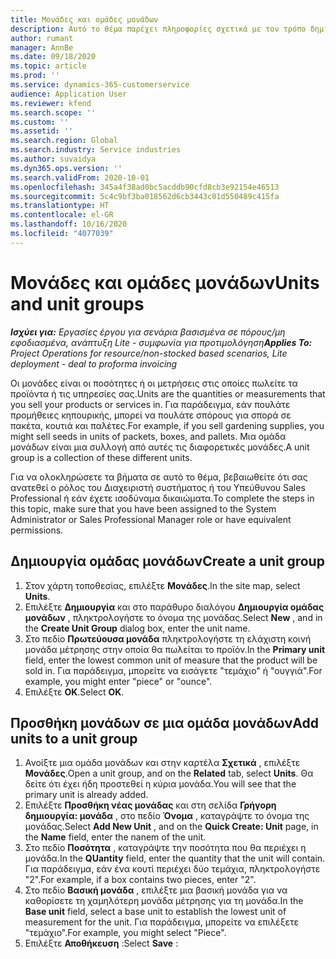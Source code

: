 ```yaml
---
title: Μονάδες και ομάδες μονάδων
description: Αυτό το θέμα παρέχει πληροφορίες σχετικά με τον τρόπο δημιουργίας μονάδων και ομάδων μονάδων στο Dynamics 365 Project operations.
author: rumant
manager: AnnBe
ms.date: 09/18/2020
ms.topic: article
ms.prod: ''
ms.service: dynamics-365-customerservice
audience: Application User
ms.reviewer: kfend
ms.search.scope: ''
ms.custom: ''
ms.assetid: ''
ms.search.region: Global
ms.search.industry: Service industries
ms.author: suvaidya
ms.dyn365.ops.version: ''
ms.search.validFrom: 2020-10-01
ms.openlocfilehash: 345a4f38ad0bc5acddb90cfd8cb3e92154e46513
ms.sourcegitcommit: 5c4c9bf3ba018562d6cb3443c01d550489c415fa
ms.translationtype: HT
ms.contentlocale: el-GR
ms.lasthandoff: 10/16/2020
ms.locfileid: "4077039"
---
```

# <a name="units-and-unit-groups"></a><span data-ttu-id="bacc5-103">Μονάδες και ομάδες μονάδων</span><span class="sxs-lookup"><span data-stu-id="bacc5-103">Units and unit groups</span></span>

<span data-ttu-id="bacc5-104">_**Ισχύει για:** Εργασίες έργου για σενάρια βασισμένα σε πόρους/μη εφοδιασμένα, ανάπτυξη Lite - συμφωνία για προτιμολόγηση_</span><span class="sxs-lookup"><span data-stu-id="bacc5-104">_**Applies To:** Project Operations for resource/non-stocked based scenarios, Lite deployment - deal to proforma invoicing_</span></span>

<span data-ttu-id="bacc5-105">Οι μονάδες είναι οι ποσότητες ή οι μετρήσεις στις οποίες πωλείτε τα προϊόντα ή τις υπηρεσίες σας.</span><span class="sxs-lookup"><span data-stu-id="bacc5-105">Units are the quantities or measurements that you sell your products or services in.</span></span> <span data-ttu-id="bacc5-106">Για παράδειγμα, εάν πουλάτε προμήθειες κηπουρικής, μπορεί να πουλάτε σπόρους για σπορά σε πακέτα, κουτιά και παλέτες.</span><span class="sxs-lookup"><span data-stu-id="bacc5-106">For example, if you sell gardening supplies, you might sell seeds in units of packets, boxes, and pallets.</span></span> <span data-ttu-id="bacc5-107">Μια ομάδα μονάδων είναι μια συλλογή από αυτές τις διαφορετικές μονάδες.</span><span class="sxs-lookup"><span data-stu-id="bacc5-107">A unit group is a collection of these different units.</span></span>

<span data-ttu-id="bacc5-108">Για να ολοκληρώσετε τα βήματα σε αυτό το θέμα, βεβαιωθείτε ότι σας ανατεθεί ο ρόλος του Διαχειριστή συστήματος ή του Υπεύθυνου Sales Professional ή εάν έχετε ισοδύναμα δικαιώματα.</span><span class="sxs-lookup"><span data-stu-id="bacc5-108">To complete the steps in this topic, make sure that you have been assigned to the System Administrator or Sales Professional Manager role or have equivalent permissions.</span></span>

## <a name="create-a-unit-group"></a><span data-ttu-id="bacc5-109">Δημιουργία ομάδας μονάδων</span><span class="sxs-lookup"><span data-stu-id="bacc5-109">Create a unit group</span></span>

1. <span data-ttu-id="bacc5-110">Στον χάρτη τοποθεσίας, επιλέξτε **Μονάδες**.</span><span class="sxs-lookup"><span data-stu-id="bacc5-110">In the site map, select **Units**.</span></span>
2. <span data-ttu-id="bacc5-111">Επιλέξτε **Δημιουργία** και στο παράθυρο διαλόγου **Δημιουργία ομάδας μονάδων** , πληκτρολογήστε το όνομα της μονάδας.</span><span class="sxs-lookup"><span data-stu-id="bacc5-111">Select **New** , and in the **Create Unit Group** dialog box, enter the unit name.</span></span>
3. <span data-ttu-id="bacc5-112">Στο πεδίο **Πρωτεύουσα μονάδα** πληκτρολογήστε τη ελάχιστη κοινή μονάδα μέτρησης στην οποία θα πωλείται το προϊόν.</span><span class="sxs-lookup"><span data-stu-id="bacc5-112">In the **Primary unit** field, enter the lowest common unit of measure that the product will be sold in.</span></span> <span data-ttu-id="bacc5-113">Για παράδειγμα, μπορείτε να εισάγετε "τεμάχιο" ή "ουγγιά".</span><span class="sxs-lookup"><span data-stu-id="bacc5-113">For example, you might enter "piece" or "ounce".</span></span>
4. <span data-ttu-id="bacc5-114">Επιλέξτε **OK**.</span><span class="sxs-lookup"><span data-stu-id="bacc5-114">Select **OK**.</span></span>

## <a name="add-units-to-a-unit-group"></a><span data-ttu-id="bacc5-115">Προσθήκη μονάδων σε μια ομάδα μονάδων</span><span class="sxs-lookup"><span data-stu-id="bacc5-115">Add units to a unit group</span></span>

1. <span data-ttu-id="bacc5-116">Ανοίξτε μια ομάδα μονάδων και στην καρτέλα **Σχετικά** , επιλέξτε **Μονάδες**.</span><span class="sxs-lookup"><span data-stu-id="bacc5-116">Open a unit group, and on the **Related** tab, select **Units**.</span></span> <span data-ttu-id="bacc5-117">Θα δείτε ότι έχει ήδη προστεθεί η κύρια μονάδα.</span><span class="sxs-lookup"><span data-stu-id="bacc5-117">You will see that the primary unit is already added.</span></span>
2. <span data-ttu-id="bacc5-118">Επιλέξτε **Προσθήκη νέας μονάδας** και στη σελίδα **Γρήγορη δημιουργία: μονάδα** , στο πεδίο **Όνομα** , καταγράψτε το όνομα της μονάδας.</span><span class="sxs-lookup"><span data-stu-id="bacc5-118">Select **Add New Unit** , and on the **Quick Create: Unit** page, in the **Name** field, enter the nanem of the unit.</span></span>
3. <span data-ttu-id="bacc5-119">Στο πεδίο **Ποσότητα** , καταγράψτε την ποσότητα που θα περιέχει η μονάδα.</span><span class="sxs-lookup"><span data-stu-id="bacc5-119">In the **QUantity** field, enter the quantity that the unit will contain.</span></span> <span data-ttu-id="bacc5-120">Για παράδειγμα, εάν ένα κουτί περιέχει δύο τεμάχια, πληκτρολογήστε "2".</span><span class="sxs-lookup"><span data-stu-id="bacc5-120">For example, if a box contains two pieces, enter "2".</span></span> 
4. <span data-ttu-id="bacc5-121">Στο πεδίο **Βασική μονάδα** , επιλέξτε μια βασική μονάδα για να καθορίσετε τη χαμηλότερη μονάδα μέτρησης για τη μονάδα.</span><span class="sxs-lookup"><span data-stu-id="bacc5-121">In the **Base unit** field, select a base unit to establish the lowest unit of measurement for the unit.</span></span> <span data-ttu-id="bacc5-122">Για παράδειγμα, μπορείτε να επιλέξετε "τεμάχιο".</span><span class="sxs-lookup"><span data-stu-id="bacc5-122">For example, you might select "Piece".</span></span>
5. <span data-ttu-id="bacc5-123">Επιλέξτε **Αποθήκευση** :</span><span class="sxs-lookup"><span data-stu-id="bacc5-123">Select **Save** :</span></span>

